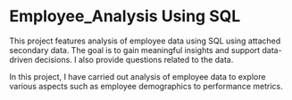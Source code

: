 # Employee_Analysis Using SQL
This project features analysis of employee data using SQL using attached secondary data. The goal is to gain meaningful insights and support data-driven decisions. I also provide questions related to the data.

In this project, I have carried out analysis of employee data to explore various aspects such as employee demographics to performance metrics.
